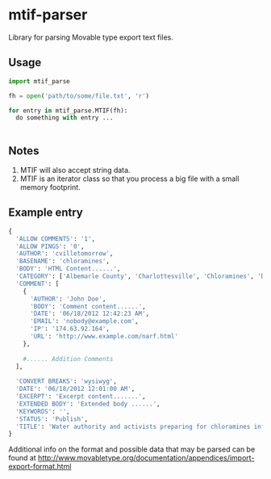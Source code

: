 # mtif-parser

Library for parsing Movable type export text files.

## Usage

```python
import mtif_parse

fh = open('path/to/some/file.txt', 'r')

for entry in mtif_parse.MTIF(fh):
  do something with entry ...
  
```

## Notes

1. MTIF will also accept string data.
2. MTIF is an iterator class so that you process a big file with a small memory footprint.

## Example entry

```python
{
  'ALLOW COMMENTS': '1',
  'ALLOW PINGS': '0',
  'AUTHOR': 'cvilletomorrow',
  'BASENAME': 'chloramines',
  'BODY': 'HTML Content......',
  'CATEGORY': ['Albemarle County', 'Charlottesville', 'Chloramines', 'Daily Progress Partnership', 'Water Supply'],
  'COMMENT': [
    {
      'AUTHOR': 'John Doe',
      'BODY': 'Comment content......',
      'DATE': '06/18/2012 12:42:23 AM',
      'EMAIL': 'nobody@example.com',
      'IP': '174.63.92.164',
      'URL': 'http://www.example.com/narf.html'
    },
    
    #...... Addition Comments
  ],
  
  'CONVERT BREAKS': 'wysiwyg',
  'DATE': '06/18/2012 12:01:00 AM',
  'EXCERPT': 'Excerpt content.......',
  'EXTENDED BODY': 'Extended body ......',
  'KEYWORDS': '',
  'STATUS': 'Publish',
  'TITLE': 'Water authority and activists preparing for chloramines information session'
}
```

Additional info on the format and possible data that may be parsed can be found at http://www.movabletype.org/documentation/appendices/import-export-format.html
